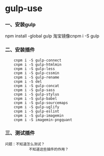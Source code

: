 # gulp-use

### 一、安装gulp
 npm install -global gulp
 淘宝镜像cnpm i -S gulp

### 二、安装插件

```
	cnpm i -S gulp-connect
	cnpm i -S gulp-htmlmin
	cnpm i -S gulp-less
	cnpm i -S gulp-cssmin
	cnpm i -S gulp-rename
	cnpm i -S del
	cnpm i -S gulp-concat
	cnpm i -S gulp-sass
	cnpm i -S gulp-stylus
	cnpm i -S gulp-babel
	cnpm i -S gulp-sourcemaps
	cnpm i -S gulp-uglify
	cnpm i -S gulp-eslint
	cnpm i -S gulp-imagemin
	cnpm i -S imagemin-pngquant
```
### 三、测试插件
    问题：不知道怎么测试？
               不知道这些插件的作用？
